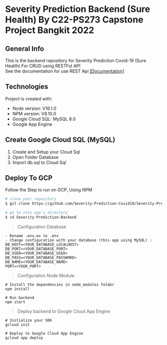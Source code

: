 # Severity Prediction Backend (Sure Health) By C22-PS273 Capstone Project Bangkit 2022 #

## General Info ##
This is the backend repository for Severity Prediction Covid-19 (Sure Health) For CRUD using RESTFul API   
See the documentation for use REST Api [[Documentation]](https://docs.google.com/document/d/1lgMf5lgHlq-UpZ-6WFn3StMGmeiJxWa5EM8t38wtrM8/edit?usp=sharing)

## Technologies ##
Project is created with:
* Node version: V16.1.0
* NPM version: V8.10.0
* Google Cloud SQL: MySQL 8.0
* Google App Engine

## Create Google Cloud SQL (MySQL)
1. Create and Setup your Cloud Sql
2. Open Folder Database 
3. Import db.sql to Cloud Sql

## Deploy To GCP ##
Follow the Step to run on GCP, Using NPM

``` bash
# clone your repository 
$ git clone https://github.com/Severity-Prediction-Covid19/Severity-Prediction-Backend.git

# go to into app's directory
$ cd Severity-Prediction-Backend
```

> Configuration Database
```
- Rename .env.ex to .env
- Change configuration with your database (this app using MySQL) : 
DB_HOST=<YOUR_DATABASE_LOCALHOST>
DB_PORT=<YOUR_DATABASE_PORT>
DB_USER=<YOUR_DATABASE_USER>
DB_PASS=<YOUR_DATABASE_PASSWORD>
DB_NAME=<YOUR_DATABASE_NAME>
PORT=<YOUR_PORT>
```

> Configuration Node Module
```
# Install the dependencies in node_modules folder
npm install

# Run backend 
npm start
```

> Deploy backend to Google Cloud App Engine
```
# Initialize your SDK
gcloud init

# Deploy to Google Cloud App Engine
gcloud app deploy
```

